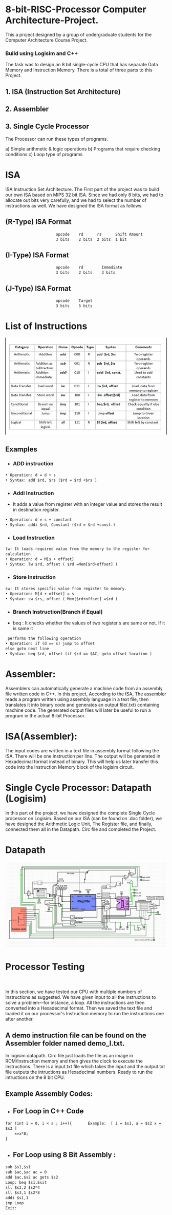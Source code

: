 # 8-bit-RISC-Processor Computer Architecture-Project. 
This a project designed by a group of undergraduate students for the Computer Architecture Course Project. 
### Build using Logisim and C++ 

The task was to design an 8 bit single-cycle CPU that has separate Data Memory and Instruction Memory. 
There is a total of three parts to this Project.

## 1. ISA (Instruction Set Architecture) 
## 2. Assembler 
## 3. Single Cycle Processor

The Processor can run these types of programs. 

a) Simple arithmetic & logic operations
b) Programs that require checking conditions
c) Loop type of programs

# ISA
ISA Instruction Set Architecture. The First part of the project was to build our own ISA based on MIPS 32 bit ISA. Since we had only 8 bits, we had to allocate out bits very carefully, and we had to select the number of instructions as well. We have designed the ISA format as follows.  

## (R-Type) ISA Format
                          opcode	rd      rs	    Shift Amount
                          3 bits	2 bits	2 bits	1 bit

## (I-Type) ISA Format
                          opcode    rd	      Immediate
                          3 bits	2 bits	  3 bits
## (J-Type) ISA Format
                          opcode    Target
                          3 bits	5 bits

# List of Instructions 
<p align="center">
  <img src="doc/ISA.jpg">
</p>

## Examples 
* ### ADD instruction 
```
• Operation: d = d + s
• Syntax: add $rd, $rs ($rd = $rd +$rs )
```
* ### Addi Instruction 
 * It adds a value from register with an integer value and stores the result in destination register.
```
• Operation: d = s + constant
• Syntax: addi $rd, Constant ($rd = $rd +const.)
```
* ### Load Instruction 
```
lw: It loads required value from the memory to the register for calculation .
• Operation: d = M[s + offset]
• Syntax: lw $rd, offset ( $rd =Mem[$rd+offset] )

```
* ### Store Instruction 
```
sw: It stores specific value from register to memory.
• Operation: M[d + offset] = s
• Syntax: sw $rs, offset ( Mem[$rd+offset] =$rd )
```
* ### Branch Instruction(Branch if Equal) 
* beq : It checks whether the values of two register s are same or not. If it is same it
```
 performs the following operation
• Operation: if (d == s) jump to offset
else goto next line
• Syntax: beq $rd, offset (if $rd == $AC, goto offset location )
```


# Assembler:
Assemblers can automatically generate a machine code from an assembly file written code in C++. In this project, According to the ISA, The assembler reads a program written using assembly language in a text file, then translates it into binary code and generates an output file(.txt) containing machine code. The generated output files will later be useful to run a program in the actual 8-bit Processor.

# ISA(Assembler):

The input codes are written in a text file in assembly format following the ISA. There will be one instruction per line. The output will be generated in Hexadecimal format instead of binary. This will help us later transfer this code into the Instruction Memory block of the logisim circuit.


# Single Cycle Processor: Datapath (Logisim)                                                
In this part of the project, we have designed the complete Single Cycle processor on Logisim. Based on our ISA (can be found on .doc folder), we have designed the Arithmetic Logic Unit, The Register file, and finally, connected them all in the Datapath. Circ file and completed the Project. 

# Datapath 
<p align="center">
  <img src="doc/datapath.jpg">
</p>


# Processor Testing                                                 
In this section, we have tested our CPU with multiple numbers of Instructions as suggested. We have given input to all the instructions to solve a problem—for instance, a loop. 
All the instructions are then converted into a Hexadecimal format. Then we saved the text file and loaded it on our processor's Instruction memory to run the instructions one after another. 

## A demo instruction file can be found on the Assembler folder named demo_I.txt. 
In logisim datapath. Circ file just loads the file as an image in ROM/Instruction memory and then gives the clock to execute the instructions.
There is a input.txt file which takes the input and the output.txt file outputs the intructions as Hexadecimal numbers. Ready to run the intructions on the 8 bit CPU. 

## Example Assembly Codes: 

* ## For Loop in C++ Code
```
for (int i = 0, i < a ; i++){       Example:  [ i = $s1, a = $s2 x = $s3 ]
    x=x*8;
}

```
* ## For Loop using 8 Bit Assembly :
```
sub $s1,$s1
sub $ac,$ac ac = 0
add $ac,$s2 ac gets $s2
Loop: beq $s1,Exit
sll $s3,2 $s2*4
sll $s3,1 $s2*8
addi $s1,1
jmp Loop
Exit:
```

